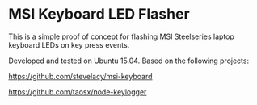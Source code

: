 # MSI Keyboard LED Flasher

This is a simple proof of concept for flashing MSI Steelseries laptop keyboard LEDs on key press events.

Developed and tested on Ubuntu 15.04. Based on the following projects:

https://github.com/stevelacy/msi-keyboard

https://github.com/taosx/node-keylogger
